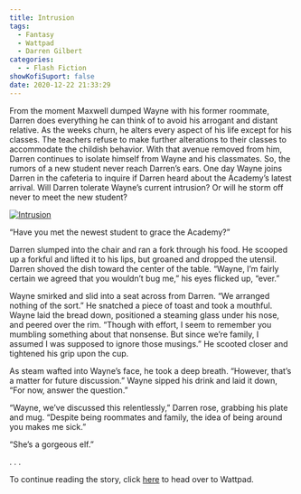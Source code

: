 ```yaml
---
title: Intrusion
tags:
  - Fantasy
  - Wattpad
  - Darren Gilbert
categories:
  - - Flash Fiction
showKofiSuport: false
date: 2020-12-22 21:33:29
---
```


From the moment Maxwell dumped Wayne with his former roommate, Darren does everything he can think of to avoid his arrogant and distant relative. As the weeks churn, he alters every aspect of his life except for his classes. The teachers refuse to make further alterations to their classes to accommodate the childish behavior. With that avenue removed from him, Darren continues to isolate himself from Wayne and his classmates. So, the rumors of a new student never reach Darren’s ears.<!-- more --> One day Wayne joins Darren in the cafeteria to inquire if Darren heard about the Academy’s latest arrival. Will Darren tolerate Wayne’s current intrusion? Or will he storm off never to meet the new student?

<div class="center">

[![Intrusion](/images/covers/darrengilbert.png "Intrusion")](https://www.wattpad.com/998205974-darren-gilbert-journeys-intrusion)

</div>

“Have you met the newest student to grace the Academy?”

Darren slumped into the chair and ran a fork through his food. He scooped up a forkful and lifted it to his lips, but groaned and dropped the utensil. Darren shoved the dish toward the center of the table. “Wayne, I’m fairly certain we agreed that you wouldn’t bug me,” his eyes flicked up, “ever.”

Wayne smirked and slid into a seat across from Darren. “We arranged nothing of the sort.” He snatched a piece of toast and took a mouthful. Wayne laid the bread down, positioned a steaming glass under his nose, and peered over the rim. “Though with effort, I seem to remember you mumbling something about that nonsense. But since we’re family, I assumed I was supposed to ignore those musings.” He scooted closer and tightened his grip upon the cup.

As steam wafted into Wayne’s face, he took a deep breath. “However, that’s a matter for future discussion.” Wayne sipped his drink and laid it down, “For now, answer the question.”

“Wayne, we’ve discussed this relentlessly,” Darren rose, grabbing his plate and mug. “Despite being roommates and family, the idea of being around you makes me sick.”

“She’s a gorgeous elf.”

<div class="center story-ellipses">
.
.
.
</div>

<div>

To continue reading the story, click [here](https://www.wattpad.com/998205974-darren-gilbert-journeys-intrusion) to head over to Wattpad.

</div>